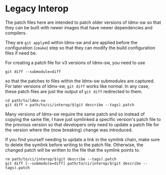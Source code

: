 # Legacy Interop

The patch files here are intended to patch older versions of ldmx-sw
so that they can be built with newer images that have newer dependencies
and compilers.

They are `git apply`ed within ldmx-sw and are applied before the configuration (`cmake`)
step so that they can modify the build configuration files if need be.

For creating a patch file for v3 versions of ldmx-sw, you need to use
```
git diff --submodule=diff
```
so that the patches to files within the ldmx-sw submodules are captured.
For later versions of ldmx-sw, `git diff` works like normal.
In any case, these patch files are just the output of `git diff` redirected
to them.
```
cd path/to/ldmx-sw
git diff > path/to/ci/interop/$(git describe --tags).patch
```

Many versions of ldmx-sw require the same patch and so instead of copying the
same file, I have just symlinked a specific version's patch file to the previous
version so that developers only need to update a patch file for the version
where the (now breaking) change was introduced.

If you find yourself needing to update a link in the symlink chain, make sure
to delete the symlink before writing to the patch file. Otherwise, the changed
patch will be written to the file that the symlink points to.
```
rm path/to/ci/interop/$(git describe --tags).patch
git diff [--submodule=diff] path/to/ci/interop/$(git describe --tags).patch
```
